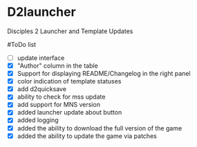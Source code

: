 # D2launcher
Disciples 2 Launcher and Template Updates

#ToDo list

- [ ] update interface
- [x] "Author" column in the table
- [x] Support for displaying README/Changelog in the right panel
- [x] сolor indication of template statuses
- [x] add d2quicksave
- [x] ability to check for mss update
- [x] add support for MNS version
- [x] added launcher update about button
- [x] added logging
- [x] added the ability to download the full version of the game
- [x] added the ability to update the game via patches
